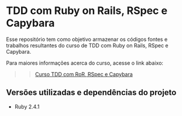 # TDD com Ruby on Rails, RSpec e Capybara

Esse repositório tem como objetivo armazenar os códigos fontes e trabalhos resultantes do curso de TDD com Ruby on Rails, RSpec e Capybara.

Para maiores informações acerca do curso, acesse o link abaixo:

>> [Curso TDD com RoR, RSpec e Capybara](https://www.udemy.com/rails-tdd/learn/v4/)

## Versões utilizadas e dependências do projeto

* Ruby 2.4.1

